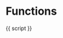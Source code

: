 <script setup>
    import Firewall from '../components/Firewall.vue';
    import { ref, onMounted, getCurrentInstance, useAttrs } from 'vue'
    import { createClient } from '@supabase/supabase-js'

    const access_token = ref(null);
    const user_email = ref(null);
    
    const instance = getCurrentInstance();
    const apikey = instance.appContext.config.globalProperties.$apikey;
    const url = instance.appContext.config.globalProperties.$url;
    const rUrl = instance.appContext.config.globalProperties.$rUrl;

    const supabase = createClient(url, apikey)
    const loading = ref(false);

    const scripts = ref([]);

    const _getScripts = async () => {
        const { data: sessionData, error } = await supabase.auth.getSession();
        if (error) {
            console.error('Error getting session:', error);
            return [];
        }
        if (!sessionData.session || !sessionData.session.access_token) {
            console.error('No session found');
            return [];
        }
        access_token.value = sessionData.session.access_token;

        try {
            const response = await fetch(`${rUrl}/get-scripts`, {
                method: 'GET',
                headers: {
                    'Content-Type': 'application/json',
                    'Authorization': `Bearer ${access_token.value}`,
                }
            });
            
            if (!response.ok) {
                throw new Error(`HTTP error! status: ${response.status}`);
            }
            
            const data = await response.json();
            console.log('Fetched scripts:', data);
            return data || [];
        } catch (error) {
            console.error('Error fetching scripts:', error);
            return [];
        }
    };

    const _runScript = async () => {
        const { data, error } = await supabase.functions.invoke('run-script', {
            body: JSON.stringify({ script: 'test-api' })
        });
        if (error) {
            console.error('Error invoking function:', error);
            return;
        }
    };
    onMounted(async () => {
       scripts.value = await _getScripts();
    });
</script>

# Functions

<Firewall>
    <v-card class="mt-11">
        <v-list v-if="scripts.length > 0">
            <v-list-item v-for="script in scripts" :key="script.id">
                <v-list-item-title>
                    {{ script }}
                </v-list-item-title>
                <template v-slot:append>
                    <v-btn @click="_runScript" :loading="loading" rounded="xl" color="primary">RUN</v-btn>
                </template>
            </v-list-item>
        </v-list>
    </v-card>
</Firewall>